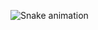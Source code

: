   ![Snake animation](https://github.com/vbreia/rafaballerini/blob/output/github-contribution-grid-snake.svg)
<div align="center">
  <a href="https://github.com/vbreia">
</div>
  
